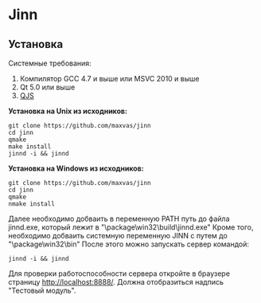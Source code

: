 Jinn
====

Установка
---------

Системные требования:

1. Компилятор GCC 4.7 и выше или MSVC 2010 и выше
2. Qt 5.0 или выше
3. [QJS](https://github.com/maxvas/qjs)

**Установка на Unix из исходников:**

    git clone https://github.com/maxvas/jinn
    cd jinn
	qmake
	make install
	jinnd -i && jinnd
  
**Установка на Windows из исходников:**

	git clone https://github.com/maxvas/jinn
	cd jinn
	qmake
	nmake install
	
Далее необходимо добваить в переменную PATH путь до файла jinnd.exe, который лежит в "<jinn-src>\package\win32\build\jinnd.exe"
Кроме того, необходимо добваить системную переменную JINN с путем до "<jinn-src>\package\win32\bin"
После этого можно запускать сервер командой:
	
	jinnd -i && jinnd


Для проверки работоспособности сервера откройте в браузере страницу [http://localhost:8888/](http://localhost:8888/). Должна отобразиться надпись "Тестовый модуль".

